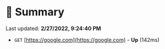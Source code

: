 # 📖 Summary
Last updated: **2/27/2022, 9:24:40 PM**

- `GET` [https://google.com](https://google.com) - **Up** (142ms)
